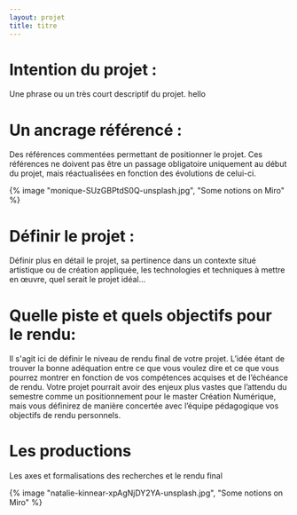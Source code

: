 ```yaml
---
layout: projet
title: titre
---
```


# Intention du projet :
Une phrase ou un très court descriptif du projet.
hello

# Un ancrage référencé :
Des références commentées permettant de positionner le projet.
Ces références ne doivent pas être un passage obligatoire uniquement au
début du projet, mais réactualisées en fonction des évolutions de celui-ci.

{% image "monique-SUzGBPtdS0Q-unsplash.jpg", "Some notions on Miro" %}

# Définir le projet :
Définir plus en détail le projet, sa pertinence dans un contexte situé
artistique ou de création appliquée, les technologies et techniques à
mettre en œuvre, quel serait le projet idéal...

# Quelle piste et quels objectifs pour le rendu:
Il s'agit ici de définir le niveau de rendu final de votre projet. L’idée étant de trouver la bonne adéquation entre ce que vous voulez dire et ce que vous pourrez montrer en fonction de vos compétences acquises et de l’échéance de rendu. Votre projet pourrait avoir des enjeux plus vastes que l’attendu du semestre comme un positionnement pour le master Création Numérique, mais vous définirez de manière concertée avec l’équipe pédagogique vos objectifs de rendu personnels.

# Les productions
Les axes et formalisations des recherches et le rendu final

{% image "natalie-kinnear-xpAgNjDY2YA-unsplash.jpg", "Some notions on Miro" %}
